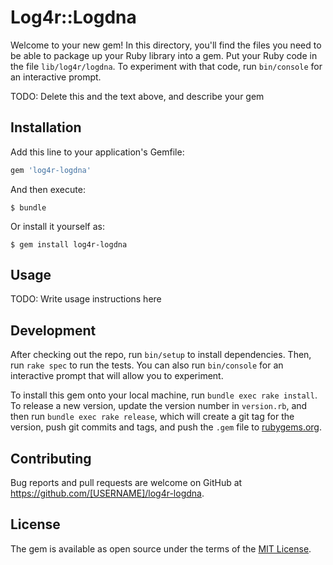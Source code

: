 # Log4r::Logdna

Welcome to your new gem! In this directory, you'll find the files you need to be able to package up your Ruby library into a gem. Put your Ruby code in the file `lib/log4r/logdna`. To experiment with that code, run `bin/console` for an interactive prompt.

TODO: Delete this and the text above, and describe your gem

## Installation

Add this line to your application's Gemfile:

```ruby
gem 'log4r-logdna'
```

And then execute:

    $ bundle

Or install it yourself as:

    $ gem install log4r-logdna

## Usage

TODO: Write usage instructions here

## Development

After checking out the repo, run `bin/setup` to install dependencies. Then, run `rake spec` to run the tests. You can also run `bin/console` for an interactive prompt that will allow you to experiment.

To install this gem onto your local machine, run `bundle exec rake install`. To release a new version, update the version number in `version.rb`, and then run `bundle exec rake release`, which will create a git tag for the version, push git commits and tags, and push the `.gem` file to [rubygems.org](https://rubygems.org).

## Contributing

Bug reports and pull requests are welcome on GitHub at https://github.com/[USERNAME]/log4r-logdna.

## License

The gem is available as open source under the terms of the [MIT License](http://opensource.org/licenses/MIT).
